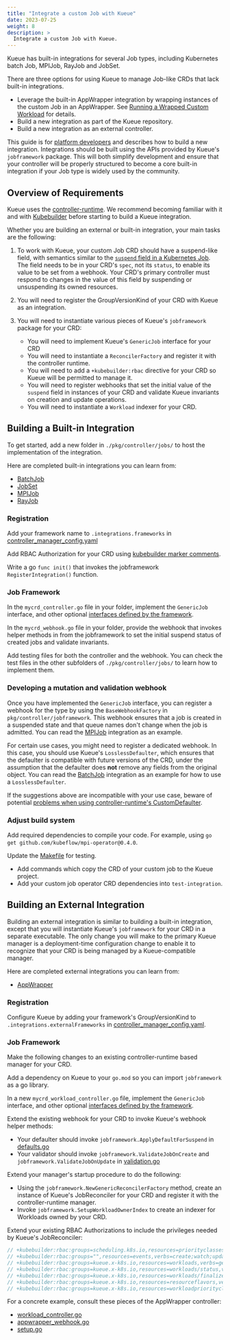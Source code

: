 ```yaml
---
title: "Integrate a custom Job with Kueue"
date: 2023-07-25
weight: 8
description: >
  Integrate a custom Job with Kueue.
---
```


Kueue has built-in integrations for several Job types, including
Kubernetes batch Job, MPIJob, RayJob and JobSet.

There are three options for using Kueue to manage Job-like CRDs that lack built-in integrations.
- Leverage the built-in AppWrapper integration by wrapping instances of the custom Job in an AppWrapper.
  See [Running a Wrapped Custom Workload](/docs/tasks/run/wrapped_custom_workload) for details.
- Build a new integration as part of the Kueue repository.
- Build a new integration as an external controller.

This guide is for [platform developers](/docs/tasks#platform-developer) and describes how
to build a new integration. Integrations should be built using the APIs provided by
Kueue's `jobframework` package. This will both simplify development and ensure that
your controller will be properly structured to become a core built-in integration if your
Job type is widely used by the community.

## Overview of Requirements

Kueue uses the [controller-runtime](https://github.com/kubernetes-sigs/controller-runtime).
We recommend becoming familiar with it and with
[Kubebuilder](https://github.com/kubernetes-sigs/kubebuilder) before starting to build a Kueue integration.

Whether you are building an external or built-in integration, your main tasks are
the following:

1. To work with Kueue, your custom Job CRD should have a suspend-like
field, with semantics similar to the [`suspend` field in a Kubernetes
Job](https://kubernetes.io/docs/concepts/workloads/controllers/job/#suspending-a-job).
The field needs to be in your CRD's `spec`, not its `status`, to enable its
value to be set from a webhook. Your CRD's primary controller must respond to
changes in the value of this field by suspending or unsuspending its owned resources.

2. You will need to register the GroupVersionKind of your CRD with Kueue as
an integration.

3. You will need to instantiate various pieces of Kueue's `jobframework` package for
your CRD:
   - You will need to implement Kueue's `GenericJob` interface for your CRD
   - You will need to instantiate a `ReconcilerFactory` and register it with the controller runtime.
   - You will need to add a `+kubebuilder:rbac` directive for your CRD so Kueue will be permitted to manage it.
   - You will need to register webhooks that set the initial value of the `suspend` field in instances
     of your CRD and validate Kueue invariants on creation and update operations.
   - You will need to instantiate a `Workload` indexer for your CRD.

## Building a Built-in Integration

To get started, add a new folder in `./pkg/controller/jobs/` to host the implementation of the integration.

Here are completed built-in integrations you can learn from:
   - [BatchJob](https://github.com/kubernetes-sigs/kueue/tree/main/pkg/controller/jobs/job)
   - [JobSet](https://github.com/kubernetes-sigs/kueue/tree/main/pkg/controller/jobs/jobset)
   - [MPIJob](https://github.com/kubernetes-sigs/kueue/tree/main/pkg/controller/jobs/mpijob)
   - [RayJob](https://github.com/kubernetes-sigs/kueue/tree/main/pkg/controller/jobs/rayjob)

### Registration

Add your framework name to `.integrations.frameworks` in [controller_manager_config.yaml](https://github.com/kubernetes-sigs/kueue/blob/main/config/components/manager/controller_manager_config.yaml)

Add RBAC Authorization for your CRD using [kubebuilder marker comments](https://book.kubebuilder.io/reference/markers/rbac.html).

Write a go `func init()` that invokes the jobframework `RegisterIntegration()` function.

### Job Framework

In the `mycrd_controller.go` file in your folder, implement the `GenericJob` interface, and other optional [interfaces defined by the framework](https://github.com/kubernetes-sigs/kueue/blob/main/pkg/controller/jobframework/interface.go).

In the `mycrd_webhook.go` file in your folder, provide the webhook that invokes helper methods in from the jobframework to
set the initial suspend status of created jobs and validate invariants.

Add testing files for both the controller and the webhook.  You can check the test files in the other subfolders of `./pkg/controller/jobs/`
to learn how to implement them.

### Developing a mutation and validation webhook

Once you have implemented the `GenericJob` interface, you can register a webhook for the type by using
the `BaseWebhookFactory` in `pkg/controller/jobframework`. This webhook ensures that a job is created
in a suspended state and that queue names don't change when the job is admitted. You can read the
[MPIJob](https://github.com/kubernetes-sigs/kueue/tree/main/pkg/controller/jobs/mpijob) integration as an example.

For certain use cases, you might need to register a dedicated webhook. In this case, you should use
Kueue's `LosslessDefaulter`, which ensures that the defaulter is compatible with future versions of the
CRD, under the assumption that the defaulter does **not** remove any fields from the original object.
You can read the [BatchJob](https://github.com/kubernetes-sigs/kueue/tree/main/pkg/controller/jobs/job)
integration as an example for how to use a `LosslessDefaulter`.

If the suggestions above are incompatible with your use case, beware of potential
[problems when using controller-runtime's CustomDefaulter](https://groups.google.com/a/kubernetes.io/g/wg-batch/c/WAaabCuGCoY).

### Adjust build system

Add required dependencies to compile your code. For example, using `go get github.com/kubeflow/mpi-operator@0.4.0`.

Update the [Makefile](https://github.com/kubernetes-sigs/kueue/blob/main/Makefile) for testing.
   - Add commands which copy the CRD of your custom job to the Kueue project.
   - Add your custom job operator CRD dependencies into `test-integration`.

## Building an External Integration

Building an external integration is similar to building a built-in integration, except that
you will instantiate Kueue's `jobframework` for your CRD in a separate executable.  The only
change you will make to the primary Kueue manager is a deployment-time configuration change
to enable it to recognize that your CRD is being managed by a Kueue-compatible manager.

Here are completed external integrations you can learn from:
   - [AppWrapper](https://github.com/project-codeflare/appwrapper)

### Registration

Configure Kueue by adding your framework's GroupVersionKind to `.integrations.externalFrameworks` in [controller_manager_config.yaml](
https://kueue.sigs.k8s.io/docs/installation/#install-a-custom-configured-released-version).

### Job Framework

Make the following changes to an existing controller-runtime based manager for your CRD.

Add a dependency on Kueue to your `go.mod` so you can import `jobframework` as a go library.

In a new `mycrd_workload_controller.go` file, implement the `GenericJob` interface, and other optional [interfaces defined by the framework](https://github.com/kubernetes-sigs/kueue/blob/main/pkg/controller/jobframework/interface.go).

Extend the existing webhook for your CRD to invoke Kueue's webhook helper methods:
   - Your defaulter should invoke `jobframework.ApplyDefaultForSuspend` in [defaults.go](https://github.com/kubernetes-sigs/kueue/blob/main/pkg/controller/jobframework/defaults.go)
   - Your validator should invoke `jobframework.ValidateJobOnCreate` and `jobframework.ValidateJobOnUpdate` in [validation.go](https://github.com/kubernetes-sigs/kueue/blob/main/pkg/controller/jobframework/validation.go)

Extend your manager's startup procedure to do the following:
   - Using the `jobframework.NewGenericReconcilerFactory` method, create an instance of Kueue's JobReconciler
     for your CRD and register it with the controller-runtime manager.
   - Invoke `jobframework.SetupWorkloadOwnerIndex` to create an indexer for Workloads owned by your CRD.

Extend your existing RBAC Authorizations to include the privileges needed by
Kueue's JobReconciler:
```go
// +kubebuilder:rbac:groups=scheduling.k8s.io,resources=priorityclasses,verbs=list;get;watch
// +kubebuilder:rbac:groups="",resources=events,verbs=create;watch;update;patch
// +kubebuilder:rbac:groups=kueue.x-k8s.io,resources=workloads,verbs=get;list;watch;create;update;patch;delete
// +kubebuilder:rbac:groups=kueue.x-k8s.io,resources=workloads/status,verbs=get;update;patch
// +kubebuilder:rbac:groups=kueue.x-k8s.io,resources=workloads/finalizers,verbs=update
// +kubebuilder:rbac:groups=kueue.x-k8s.io,resources=resourceflavors,verbs=get;list;watch
// +kubebuilder:rbac:groups=kueue.x-k8s.io,resources=workloadpriorityclasses,verbs=get;list;watch

```

For a concrete example, consult these pieces of the AppWrapper controller:
   - [workload_controller.go](https://github.com/project-codeflare/appwrapper/blob/main/internal/controller/workload/workload_controller.go)
   - [appwrapper_webhook.go](https://github.com/project-codeflare/appwrapper/blob/main/internal/webhook/appwrapper_webhook.go)
   - [setup.go](https://github.com/project-codeflare/appwrapper/blob/main/pkg/controller/setup.go)

